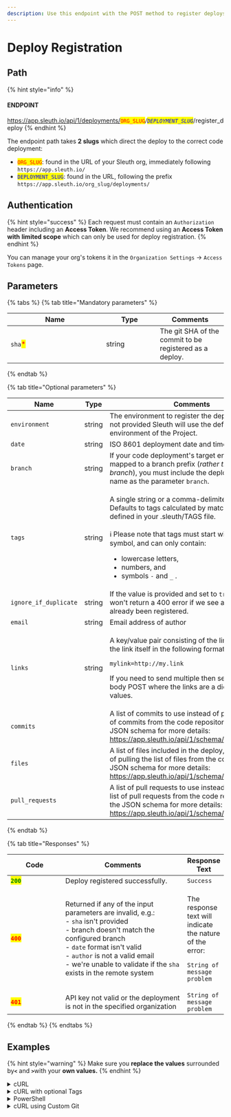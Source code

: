 ```yaml
---
description: Use this endpoint with the POST method to register deploys.
---
```


# Deploy Registration

## Path

{% hint style="info" %}
#### ENDPOINT&#x20;

https://app.sleuth.io/api/1/deployments/<mark style="color:red;">`ORG_SLUG`</mark>_/<mark style="color:blue;">`DEPLOYMENT_SLUG`</mark>_/register\_deploy
{% endhint %}

The endpoint path takes **2 slugs** which direct the deploy to the correct code deployment:

* <mark style="color:red;">`ORG_SLUG`</mark>: found in the URL of your Sleuth org, immediately following `https://app.sleuth.io/`
* <mark style="color:blue;">`DEPLOYMENT_SLUG`</mark>: found in the URL, following the prefix `https://app.sleuth.io/org_slug/deployments/`

## Authentication

{% hint style="success" %}
Each request must contain an `Authorization` header including an **Access Token**. We recommend using an **Access Token with** **limited scope** which can only be used for deploy registration.&#x20;
{% endhint %}

You can manage your org's tokens it in the `Organization Settings` -> `Access Tokens` page.

## Parameters

{% tabs %}
{% tab title="Mandatory parameters" %}
<table><thead><tr><th width="206.1571906354515">Name</th><th width="109">Type</th><th>Comments</th></tr></thead><tbody><tr><td><code>sha</code><mark style="color:red;">*</mark></td><td>string</td><td>The git SHA of the commit to be registered as a deploy.</td></tr></tbody></table>
{% endtab %}

{% tab title="Optional parameters" %}
<table><thead><tr><th width="198">Name</th><th width="111">Type</th><th>Comments</th></tr></thead><tbody><tr><td><code>environment</code></td><td>string</td><td>The environment to register the deploy against. If not provided Sleuth will use the default environment of the Project.</td></tr><tr><td><code>date</code></td><td>string</td><td>ISO 8601 deployment date and time string</td></tr><tr><td><code>branch</code></td><td>string</td><td>If your code deployment's target environment is mapped to a branch prefix (<em>rather than a specific branch</em>), you must include the deploy’s full branch name as the parameter <code>branch</code>.</td></tr><tr><td><code>tags</code></td><td>string</td><td><p>A single string or a comma-delimited list of tags. Defaults to tags calculated by matching paths defined in your .sleuth/TAGS file.<br><br><span data-gb-custom-inline data-tag="emoji" data-code="2139">ℹ️</span> Please note that tags must start with the <code>#</code> symbol, and can only contain:</p><ul><li>lowercase letters,</li><li>numbers, and </li><li>symbols <code>-</code> and <code>_</code> .</li></ul></td></tr><tr><td><code>ignore_if_duplicate</code></td><td>string</td><td>If the value is provided and set to <code>true</code> Sleuth won't return a 400 error if we see a SHA that has already been registered.</td></tr><tr><td><code>email</code></td><td>string</td><td>Email address of author</td></tr><tr><td><code>links</code></td><td>string</td><td><p>A key/value pair consisting of the link name and the link itself in the following format:</p><p><code>mylink=http://my.link</code></p><p></p><p>If you need to send multiple then send a JSON body POST where the links are a dictionary of values.</p></td></tr><tr><td><code>commits</code></td><td></td><td>A list of commits to use instead of pulling the list of commits from the code repository. See the JSON schema for more details: <a href="https://app.sleuth.io/api/1/schema/register_deploy">https://app.sleuth.io/api/1/schema/register_deploy</a></td></tr><tr><td><code>files</code></td><td></td><td>A list of files included in the deploy, used instead of pulling the list of files from the commits. See the JSON schema for more details: <a href="https://app.sleuth.io/api/1/schema/register_deploy">https://app.sleuth.io/api/1/schema/register_deploy</a></td></tr><tr><td><code>pull_requests</code></td><td></td><td>A list of pull requests to use instead of pulling the list of pull requests from the code repository. See the JSON schema for more details: <a href="https://app.sleuth.io/api/1/schema/register_deploy">https://app.sleuth.io/api/1/schema/register_deploy</a></td></tr></tbody></table>
{% endtab %}

{% tab title="Responses" %}
<table><thead><tr><th width="112">Code</th><th width="269">Comments</th><th>Response Text</th></tr></thead><tbody><tr><td><mark style="color:green;"><strong><code>200</code></strong></mark></td><td>Deploy registered successfully.</td><td><code>Success</code></td></tr><tr><td><mark style="color:red;"><strong><code>400</code></strong></mark></td><td>Returned if any of the input parameters are invalid, e.g.:<br>- <code>sha</code> isn't provided<br>- branch doesn't match the configured branch<br>- <code>date</code> format isn't valid<br>- <code>author</code> is not a valid email<br>- we're unable to validate if the <code>sha</code> exists in the remote system</td><td><p>The response text will indicate the nature of the error:<br></p><p><code>String of message problem</code></p></td></tr><tr><td><mark style="color:red;"><strong><code>401</code></strong></mark></td><td>API key not valid or the deployment is not in the specified organization</td><td><code>String of message problem</code></td></tr></tbody></table>


{% endtab %}
{% endtabs %}



## Examples

{% hint style="warning" %}
Make sure you **replace the values** surrounded b&#x79;**`<`** and **`>`**&#x77;ith your **own values.**
{% endhint %}

<details>

<summary>cURL</summary>

<pre class="language-bash" data-overflow="wrap" data-line-numbers><code class="lang-bash"><strong>curl -X POST \
</strong>'https://app.sleuth.io/api/1/deployments/&#x3C;ORG_SLUG>/&#x3C;DEPLOYMENT_SLUG>/register_deploy' \
  -H 'Authorization: Bearer &#x3C;ACCESS_TOKEN>' \
  -H 'Content-Type: application/json' \
  -d '{
  "sha": "&#x3C;SHA>",
  "environment": "&#x3C;ENVIRONMENT>"
}'
</code></pre>

</details>

<details>

<summary>cURL with optional Tags</summary>

<pre class="language-bash" data-overflow="wrap" data-line-numbers><code class="lang-bash">curl -X POST \
'https://app.sleuth.io/api/1/deployments/&#x3C;ORG_SLUG>/&#x3C;DEPLOYMENT_SLUG>/register_deploy' \
  -H 'Authorization: Bearer &#x3C;ACCESS_TOKEN>' \
  -H 'Content-Type: application/json' \
  -d '{
  "sha": "&#x3C;SHA>",
  "environment": "&#x3C;ENVIRONMENT>",
  "tags": [
    "#tag1",
    "#tag2",
    "#tag3"
    ]
<strong>  }'
</strong></code></pre>

:information\_source: Please note that tags must start with the `#` symbol, must be separated with commas, and cannot contain the `.` symbol.

</details>

<details>

<summary>PowerShell</summary>

<pre class="language-powershell" data-overflow="wrap" data-line-numbers><code class="lang-powershell"><strong>Invoke-RestMethod -Method POST `
</strong><strong>-Uri 'https://app.sleuth.io/api/1/deployments/&#x3C;ORG_SLUG>/&#x3C;DEPLOYMENT_SLUG>/register-deploy' `
</strong><strong>-Headers @{
</strong><strong>      'Authorization' = 'Bearer &#x3C;ACCESS_TOKEN>'
</strong><strong>      'Content-Type' = 'application/json'
</strong>} `
-Body '{
      "environment": "&#x3C;ENVIRONMENT>",
      "sha": "&#x3C;SHA>" 
 }'
</code></pre>

</details>

<details>

<summary>cURL using Custom Git</summary>

{% code overflow="wrap" lineNumbers="true" %}
```bash
curl -X POST -v \
'https://app.sleuth.io/api/1/deployments/<ORG_SLUG>/<DEPLOYMENT_SLUG>/register_deploy' \
  -H 'Authorization: Bearer <ACCESS_TOKEN>' \
  -H 'Content-Type: application/json' \
  -d '{
    "sha": "<SHA>",
    "environment": "<ENVIRONMENT>",
    "ignore_if_duplicate": "true",
    "commits": [
      {
        "revision": "<COMMIT SHA>",
        "message": "<YOUR COMMIT MESSAGE>",
        "author": {
          "name": "Jane",
          "email": "jane@email.com",
          "username": "jane@email.com"
        },
        "date": "2022-08-01T00:10:10+00:00",
        "files": [
          "/some/path/to/a/file.txt"
        ],
        "parents": [
          "<PARENT SHA>"
        ],
        "url": "http://www.commits/aaa"
      }
    ],
    "files": [
      {
        "path": "http://www.example.com/some/path.txt",
        "additions": 3,
        "deletions": 0,
        "url": "http://www.example.com"
      }
    ]
  }'
```
{% endcode %}

</details>
